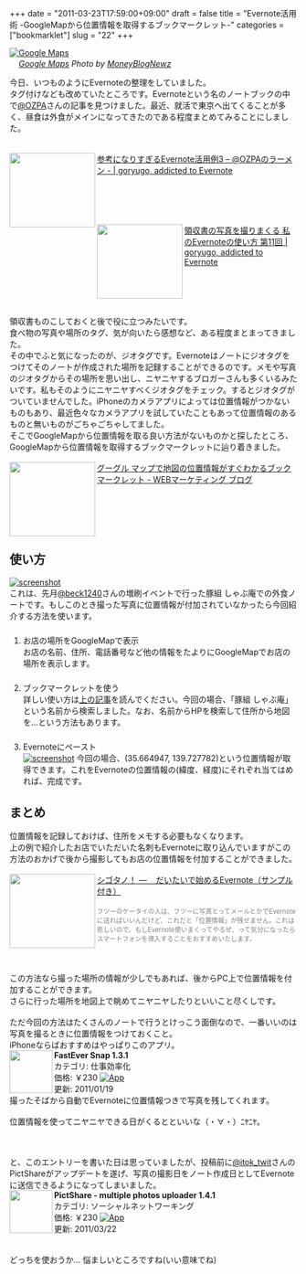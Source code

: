 +++
date = "2011-03-23T17:59:00+09:00"
draft = false
title = "Evernote活用術 -GoogleMapから位置情報を取得するブックマークレット-"
categories = ["bookmarklet"]
slug = "22"
+++

<p><a href="http://www.flickr.com/photos/22127803@N02/5300999179/" title="Google Maps by MoneyBlogNewz, on Flickr" target="_blank"><img class="flickr_photo" src="http://farm6.static.flickr.com/5050/5300999179_3b2d1967b8_z.jpg" alt="Google Maps" width="NaNpx"/></a><br /><cite class="flickr_photographer"><img src="http://farm4.static.flickr.com/3329/favicons/72157601614001242_7730.png" width="16" /><a href="http://www.flickr.com/photos/22127803@N02/5300999179/">Google Maps</a> Photo by <a href="http://www.flickr.com/photos/22127803@N02/">MoneyBlogNewz</a></cite></p>

今日、いつものようにEvernoteの整理をしていました。<br />
タグ付けなども改めていたところです。Evernoteという名のノートブックの中で<a href="http://www.twitter.com/OZPA">@OZPA</a>さんの記事を見つけました。最近、就活で東京へ出てくることが多く、昼食は外食がメインになってきたのである程度まとめてみることにしました。<br />
<a name="more"></a><br />
<br />
<a href="http://goryugo.com/20101211/evernotesample3/" rel="nofollow" target="_blank"><img align="left" alt="" border="0" class="alignleft" height="130" src="http://capture.heartrails.com/150x130/shadow?http://goryugo.com/20101211/evernotesample3/" width="150" /></a><a href="http://goryugo.com/20101211/evernotesample3/" rel="nofollow" target="_blank">参考になりすぎるEvernote活用例3 – @OZPAのラーメン - | goryugo, addicted to Evernote</a><a href="http://b.hatena.ne.jp/entry/http://goryugo.com/20101211/evernotesample3/" rel="nofollow" target="_blank"><img alt="" border="0" src="http://b.hatena.ne.jp/entry/image/http://goryugo.com/20101211/evernotesample3/" /></a><br />
<br />
<span style="color: grey; font-size: 80%;"></span><br />
<br />
<strong></strong><br />
<br />
<a href="http://goryugo.com/20110320/myevernote11/" rel="nofollow" target="_blank"><img align="left" alt="" border="0" class="alignleft" height="130" src="http://capture.heartrails.com/150x130/shadow?http://goryugo.com/20110320/myevernote11/" width="150" /></a><a href="http://goryugo.com/20110320/myevernote11/" rel="nofollow" target="_blank">領収書の写真を撮りまくる 私のEvernoteの使い方 第11回 | goryugo, addicted to Evernote</a><a href="http://b.hatena.ne.jp/entry/http://goryugo.com/20110320/myevernote11/" rel="nofollow" target="_blank"><img alt="" border="0" src="http://b.hatena.ne.jp/entry/image/http://goryugo.com/20110320/myevernote11/" /></a><br />
<br />
<span style="color: grey; font-size: 80%;"></span><br />
<br />
<strong></strong><br />
<br />
領収書ものこしておくと後で役に立つみたいです。<br />
食べ物の写真や場所のタグ、気が向いたら感想など、ある程度まとまってきました。<br />
その中でふと気になったのが、ジオタグです。Evernoteはノートにジオタグをつけてそのノートが作成された場所を記録することができるのです。メモや写真のジオタグからその場所を思い出し、ニヤニヤするブロガーさんも多くいるみたいです。私もそのようにニヤニヤすべくジオタグをチェック。するとジオタグがついていませんでした。iPhoneのカメラアプリによっては位置情報がつかないものもあり、最近色々なカメラアプリを試していたこともあって位置情報のあるものと無いものがごちゃごちゃしてました。<br />
そこでGoogleMapから位置情報を取る良い方法がないものかと探したところ、GoogleMapから位置情報を取得するブックマークレットに辿り着きました。<br />
<br />
<a href="http://web-marketing.zako.org/google/google-map/google-maps-bookmarklet.html" rel="nofollow" target="_blank"><img align="left" alt="" border="0" class="alignleft" height="130" src="http://capture.heartrails.com/150x130/shadow?http://web-marketing.zako.org/google/google-map/google-maps-bookmarklet.html" width="150" /></a><a href="http://web-marketing.zako.org/google/google-map/google-maps-bookmarklet.html" rel="nofollow" target="_blank">グーグル マップで地図の位置情報がすぐわかるブックマークレット - WEBマーケティング ブログ</a><a href="http://b.hatena.ne.jp/entry/http://web-marketing.zako.org/google/google-map/google-maps-bookmarklet.html" rel="nofollow" target="_blank"><img alt="" border="0" src="http://b.hatena.ne.jp/entry/image/http://web-marketing.zako.org/google/google-map/google-maps-bookmarklet.html" /></a><br />
<br />
<span style="color: grey; font-size: 80%;"></span><br />
<br />
<strong></strong><br />
<br />
<h2>使い方</h2><a href="http://www.flickr.com/photos/55447530@N06/5546194753/" rel="nofollow" target="_blank" title="screenshot by knkn.kenken, on Flickr"><img alt="screenshot" class="flickr_photo" src="http://farm6.static.flickr.com/5029/5546194753_d5ca3c5918.jpg" /></a><br />
これは、先月<a href="http://www.twitter.com/beck1240">@beck1240</a>さんの増刷イベントで行った豚組 しゃぶ庵での外食ノートです。もしこのとき撮った写真に位置情報が付加されていなかったら今回紹介する方法を使います。<br />
<ol><h3>
</h3><li>お店の場所をGoogleMapで表示</li>
お店の名前、住所、電話番号など他の情報をたよりにGoogleMapでお店の場所を表示します。 <h3>
</h3><li>ブックマークレットを使う</li>
詳しい使い方は<a href="http://web-marketing.zako.org/google/google-map/google-maps-bookmarklet.html">上の記事</a>を読んでください。今回の場合、「豚組 しゃぶ庵」という名前から検索しました。なお、名前からHPを検索して住所から地図を...という方法もあります。 <h3>
</h3><li>Evernoteにペースト</li>
<a href="http://www.flickr.com/photos/55447530@N06/5547006762/" rel="nofollow" target="_blank" title="screenshot by knkn.kenken, on Flickr"><img alt="screenshot" class="flickr_photo" src="http://farm6.static.flickr.com/5019/5547006762_3cc51111cd.jpg" /></a> <cite class="flickr_photographer"></cite> 今回の場合、(35.664947, 139.727782)という位置情報が取得できます。これをEvernoteの位置情報の(緯度、経度)にそれぞれ当てはめれば、完成です。 </ol><h2>まとめ</h2>位置情報を記録しておけば、住所をメモする必要もなくなります。<br />
上の例で紹介したお店でいただいた名刺もEvernoteに取り込んでいますがこの方法のおかげで後から撮影してもお店の位置情報を付加することができました。<br />
<br />
<a href="http://cyblog.jp/modules/weblogs/6224" rel="nofollow" target="_blank"><img align="left" alt="" border="0" class="alignleft" height="130" src="http://capture.heartrails.com/150x130/shadow?http://cyblog.jp/modules/weblogs/6224" width="150" /></a><a href="http://cyblog.jp/modules/weblogs/6224" rel="nofollow" target="_blank">シゴタノ！&nbsp;—&nbsp; &nbsp; だいたいで始めるEvernote（サンプル付き）</a><a href="http://b.hatena.ne.jp/entry/http://cyblog.jp/modules/weblogs/6224" rel="nofollow" target="_blank"><img alt="" border="0" src="http://b.hatena.ne.jp/entry/image/http://cyblog.jp/modules/weblogs/6224" /></a><br />
<br />
<span style="color: grey; font-size: 80%;">フツーのケータイの人は、フツーに写真とってメールとかでEvernoteに送ればいいんだけど、これだと「位置情報」が残せません。これは悲しいので、もしEvernote使いまくってやるぜ、って気分になったらスマートフォンを導入することをおすすめいたします。</span><br />
<br />
<strong></strong><br />
<br />
この方法なら撮った場所の情報が少しでもあれば、後からPC上で位置情報を付加することができます。<br />
さらに行った場所を地図上で眺めてニヤニヤしたりといいこと尽くしです。<br />
<br />
ただ今回の方法はたくさんのノートで行うとけっこう面倒なので、一番いいのは写真を撮るときに位置情報をつけておくこと。<br />
iPhoneならばおすすめはやっぱりこのアプリ。<br />
<img align="left" class="alignleft" src="http://a6.mzstatic.com/us/r1000/010/Purple/35/d1/93/mzi.yewukcmj.75x75-65.jpg" width="75" /><strong>FastEver Snap 1.3.1</strong><br />
カテゴリ: 仕事効率化<br />
価格: ￥230 <a href="http://itunes.apple.com/jp/app/fastever-snap/id386955086?mt=8" rel="nofollow" target="_blank"><img alt="App" src="http://ax.phobos.apple.com.edgesuite.net/images/web/linkmaker/badge_appstore-sm.gif" /></a><br />
更新: 2011/01/19<br />
撮ったそばから自動でEvernoteに位置情報つきで写真を残してくれます。<br />
<br />
位置情報を使ってニヤニヤできる日がくるとといいな（・∀・）ﾆﾔﾆﾔ。<br />
<br />
<br />
<br />
と、このエントリーを書いた日は思っていましたが、投稿前に<a href="http://www.twitter.com/itok_twit">@itok_twit</a>さんのPictShareがアップデートを遂げ、写真の撮影日をノート作成日としてEvernoteに送信できるようになってしまいました。<br />
<img align="left" class="alignleft" src="http://a5.mzstatic.com/us/r1000/013/Purple/8b/d6/08/mzl.hvhvezwq.75x75-65.jpg" width="75" /><strong>PictShare - multiple photos uploader 1.4.1</strong><br />
カテゴリ: ソーシャルネットワーキング<br />
価格: ￥230 <a href="http://itunes.apple.com/jp/app/pictshare-multiple-photos/id390945637?mt=8" rel="nofollow" target="_blank"><img alt="App" src="http://ax.phobos.apple.com.edgesuite.net/images/web/linkmaker/badge_appstore-sm.gif" /></a><br />
更新: 2011/03/22<br />
<br />
<br />
どっちを使おうか... 悩ましいところですね(いい意味でね)
